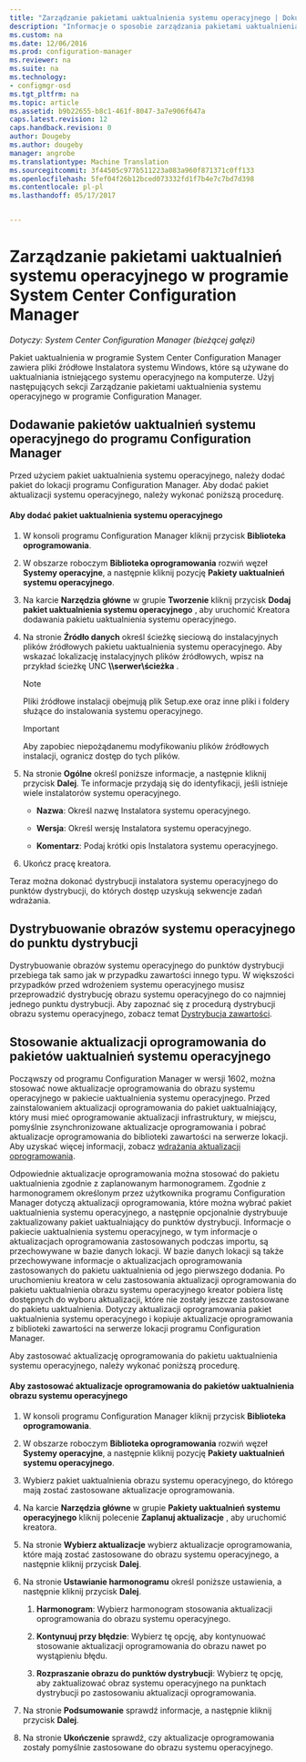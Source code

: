 ```yaml
---
title: "Zarządzanie pakietami uaktualnienia systemu operacyjnego | Dokumentacja firmy Microsoft"
description: "Informacje o sposobie zarządzania pakietami uaktualnienia systemu operacyjnego w programie System Center Configuration Manager."
ms.custom: na
ms.date: 12/06/2016
ms.prod: configuration-manager
ms.reviewer: na
ms.suite: na
ms.technology:
- configmgr-osd
ms.tgt_pltfrm: na
ms.topic: article
ms.assetid: b9b22655-b8c1-461f-8047-3a7e906f647a
caps.latest.revision: 12
caps.handback.revision: 0
author: Dougeby
ms.author: dougeby
manager: angrobe
ms.translationtype: Machine Translation
ms.sourcegitcommit: 3f44505c977b511223a083a960f871371c0ff133
ms.openlocfilehash: 5fef04f26b12bced073332fd1f7b4e7c7bd7d398
ms.contentlocale: pl-pl
ms.lasthandoff: 05/17/2017


---
```

# <a name="manage-operating-system-upgrade-packages-with-system-center-configuration-manager"></a>Zarządzanie pakietami uaktualnień systemu operacyjnego w programie System Center Configuration Manager

*Dotyczy: System Center Configuration Manager (bieżącej gałęzi)*

Pakiet uaktualnienia w programie System Center Configuration Manager zawiera pliki źródłowe Instalatora systemu Windows, które są używane do uaktualniania istniejącego systemu operacyjnego na komputerze. Użyj następujących sekcji Zarządzanie pakietami uaktualnienia systemu operacyjnego w programie Configuration Manager.

##  <a name="BKMK_AddOSUpgradePkgs"></a> Dodawanie pakietów uaktualnień systemu operacyjnego do programu Configuration Manager  
 Przed użyciem pakiet uaktualnienia systemu operacyjnego, należy dodać pakiet do lokacji programu Configuration Manager. Aby dodać pakiet aktualizacji systemu operacyjnego, należy wykonać poniższą procedurę.  

#### <a name="to-add-an-operating-system-upgrade-package"></a>Aby dodać pakiet uaktualnienia systemu operacyjnego  

1.  W konsoli programu Configuration Manager kliknij przycisk **Biblioteka oprogramowania**.  

2.  W obszarze roboczym **Biblioteka oprogramowania** rozwiń węzeł **Systemy operacyjne**, a następnie kliknij pozycję **Pakiety uaktualnień systemu operacyjnego**.  

3.  Na karcie **Narzędzia główne** w grupie **Tworzenie** kliknij przycisk **Dodaj pakiet uaktualnienia systemu operacyjnego** , aby uruchomić Kreatora dodawania pakietu uaktualnienia systemu operacyjnego.  

4.  Na stronie **Źródło danych** określ ścieżkę sieciową do instalacyjnych plików źródłowych pakietu uaktualnienia systemu operacyjnego. Aby wskazać lokalizację instalacyjnych plików źródłowych, wpisz na przykład ścieżkę UNC **\\\serwer\ścieżka** .  

    > [!NOTE]  
    >  Pliki źródłowe instalacji obejmują plik Setup.exe oraz inne pliki i foldery służące do instalowania systemu operacyjnego.  

    > [!IMPORTANT]  
    >  Aby zapobiec niepożądanemu modyfikowaniu plików źródłowych instalacji, ogranicz dostęp do tych plików.  

5.  Na stronie **Ogólne** określ poniższe informacje, a następnie kliknij przycisk **Dalej**. Te informacje przydają się do identyfikacji, jeśli istnieje wiele instalatorów systemu operacyjnego.  

    -   **Nazwa**: Określ nazwę Instalatora systemu operacyjnego.  

    -   **Wersja**: Określ wersję Instalatora systemu operacyjnego.  

    -   **Komentarz**: Podaj krótki opis Instalatora systemu operacyjnego.  

6.  Ukończ pracę kreatora.  

 Teraz można dokonać dystrybucji instalatora systemu operacyjnego do punktów dystrybucji, do których dostęp uzyskują sekwencje zadań wdrażania.  

##  <a name="BKMK_DistributeBootImages"></a> Dystrybuowanie obrazów systemu operacyjnego do punktu dystrybucji  
 Dystrybuowanie obrazów systemu operacyjnego do punktów dystrybucji przebiega tak samo jak w przypadku zawartości innego typu. W większości przypadków przed wdrożeniem systemu operacyjnego musisz przeprowadzić dystrybucję obrazu systemu operacyjnego do co najmniej jednego punktu dystrybucji. Aby zapoznać się z procedurą dystrybucji obrazu systemu operacyjnego, zobacz temat [Dystrybucja zawartości](../../core/servers/deploy/configure/deploy-and-manage-content.md#a-namebkmkdistributea-distribute-content).  

##  <a name="BKMK_OSUpgradePkgApplyUpdates"></a> Stosowanie aktualizacji oprogramowania do pakietów uaktualnień systemu operacyjnego  
 Począwszy od programu Configuration Manager w wersji 1602, można stosować nowe aktualizacje oprogramowania do obrazu systemu operacyjnego w pakiecie uaktualnienia systemu operacyjnego. Przed zainstalowaniem aktualizacji oprogramowania do pakiet uaktualniający, który musi mieć oprogramowanie aktualizacji infrastruktury, w miejscu, pomyślnie zsynchronizowane aktualizacje oprogramowania i pobrać aktualizacje oprogramowania do biblioteki zawartości na serwerze lokacji. Aby uzyskać więcej informacji, zobacz [wdrażania aktualizacji oprogramowania](../../sum/deploy-use/deploy-software-updates.md).  

 Odpowiednie aktualizacje oprogramowania można stosować do pakietu uaktualnienia zgodnie z zaplanowanym harmonogramem. Zgodnie z harmonogramem określonym przez użytkownika programu Configuration Manager dotyczą aktualizacji oprogramowania, które można wybrać pakiet uaktualnienia systemu operacyjnego, a następnie opcjonalnie dystrybuuje zaktualizowany pakiet uaktualniający do punktów dystrybucji. Informacje o pakiecie uaktualnienia systemu operacyjnego, w tym informacje o aktualizacjach oprogramowania zastosowanych podczas importu, są przechowywane w bazie danych lokacji. W bazie danych lokacji są także przechowywane informacje o aktualizacjach oprogramowania zastosowanych do pakietu uaktualnienia od jego pierwszego dodania. Po uruchomieniu kreatora w celu zastosowania aktualizacji oprogramowania do pakietu uaktualnienia obrazu systemu operacyjnego kreator pobiera listę dostępnych do wyboru aktualizacji, które nie zostały jeszcze zastosowane do pakietu uaktualnienia. Dotyczy aktualizacji oprogramowania pakiet uaktualnienia systemu operacyjnego i kopiuje aktualizacje oprogramowania z biblioteki zawartości na serwerze lokacji programu Configuration Manager.  

 Aby zastosować aktualizację oprogramowania do pakietu uaktualnienia systemu operacyjnego, należy wykonać poniższą procedurę.  

#### <a name="to-apply-software-updates-to-an-operating-system-upgrade-package"></a>Aby zastosować aktualizacje oprogramowania do pakietów uaktualnienia obrazu systemu operacyjnego  

1.  W konsoli programu Configuration Manager kliknij przycisk **Biblioteka oprogramowania**.  

2.  W obszarze roboczym **Biblioteka oprogramowania** rozwiń węzeł **Systemy operacyjne**, a następnie kliknij pozycję **Pakiety uaktualnień systemu operacyjnego**.  

3.  Wybierz pakiet uaktualnienia obrazu systemu operacyjnego, do którego mają zostać zastosowane aktualizacje oprogramowania.  

4.  Na karcie **Narzędzia główne** w grupie **Pakiety uaktualnień systemu operacyjnego** kliknij polecenie **Zaplanuj aktualizacje** , aby uruchomić kreatora.  

5.  Na stronie **Wybierz aktualizacje** wybierz aktualizacje oprogramowania, które mają zostać zastosowane do obrazu systemu operacyjnego, a następnie kliknij przycisk **Dalej**.  

6.  Na stronie **Ustawianie harmonogramu** określ poniższe ustawienia, a następnie kliknij przycisk **Dalej**.  

    1.  **Harmonogram**: Wybierz harmonogram stosowania aktualizacji oprogramowania do obrazu systemu operacyjnego.  

    2.  **Kontynuuj przy błędzie**:  Wybierz tę opcję, aby kontynuować stosowanie aktualizacji oprogramowania do obrazu nawet po wystąpieniu błędu.  

    3.  **Rozpraszanie obrazu do punktów dystrybucji**: Wybierz tę opcję, aby zaktualizować obraz systemu operacyjnego na punktach dystrybucji po zastosowaniu aktualizacji oprogramowania.  

7.  Na stronie **Podsumowanie** sprawdź informacje, a następnie kliknij przycisk **Dalej**.  

8.  Na stronie **Ukończenie** sprawdź, czy aktualizacje oprogramowania zostały pomyślnie zastosowane do obrazu systemu operacyjnego.  

